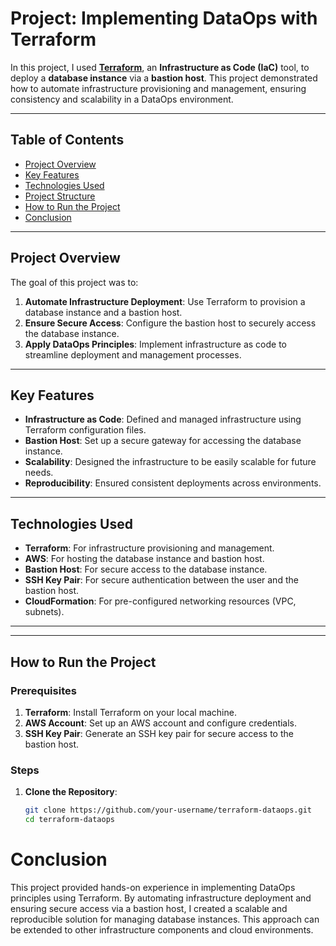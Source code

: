 # Project: Implementing DataOps with Terraform

In this project, I used **[Terraform](https://www.terraform.io/intro)**, an **Infrastructure as Code (IaC)** tool, to deploy a **database instance** via a **bastion host**. This project demonstrated how to automate infrastructure provisioning and management, ensuring consistency and scalability in a DataOps environment.

---

## Table of Contents
- [Project Overview](#project-overview)
- [Key Features](#key-features)
- [Technologies Used](#technologies-used)
- [Project Structure](#project-structure)
- [How to Run the Project](#how-to-run-the-project)
- [Conclusion](#conclusion)

---

## Project Overview

The goal of this project was to:
1. **Automate Infrastructure Deployment**: Use Terraform to provision a database instance and a bastion host.
2. **Ensure Secure Access**: Configure the bastion host to securely access the database instance.
3. **Apply DataOps Principles**: Implement infrastructure as code to streamline deployment and management processes.

---

## Key Features

- **Infrastructure as Code**: Defined and managed infrastructure using Terraform configuration files.
- **Bastion Host**: Set up a secure gateway for accessing the database instance.
- **Scalability**: Designed the infrastructure to be easily scalable for future needs.
- **Reproducibility**: Ensured consistent deployments across environments.

---

## Technologies Used

- **Terraform**: For infrastructure provisioning and management.
- **AWS**: For hosting the database instance and bastion host.
- **Bastion Host**: For secure access to the database instance.
- **SSH Key Pair**: For secure authentication between the user and the bastion host.
- **CloudFormation**: For pre-configured networking resources (VPC, subnets).

---


---

## How to Run the Project

### Prerequisites
1. **Terraform**: Install Terraform on your local machine.
2. **AWS Account**: Set up an AWS account and configure credentials.
3. **SSH Key Pair**: Generate an SSH key pair for secure access to the bastion host.

### Steps
1. **Clone the Repository**:
   ```bash
   git clone https://github.com/your-username/terraform-dataops.git
   cd terraform-dataops
   ```
   
   
   
# Conclusion
This project provided hands-on experience in implementing DataOps principles using Terraform. By automating infrastructure deployment and ensuring secure access via a bastion host, I created a scalable and reproducible solution for managing database instances. This approach can be extended to other infrastructure components and cloud environments.